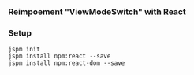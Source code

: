 
### Reimpoement "ViewModeSwitch" with React

### Setup

```
jspm init
jspm install npm:react --save
jspm install npm:react-dom --save
```


